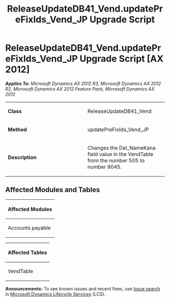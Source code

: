 ﻿---
title: ReleaseUpdateDB41_Vend.updatePreFixIds_Vend_JP Upgrade Script
TOCTitle: ReleaseUpdateDB41_Vend.updatePreFixIds_Vend_JP Upgrade Script
ms:assetid: c27cb15f-a4bd-4ef5-7935-0f1ab3f480b3
ms:mtpsurl: https://msdn.microsoft.com/en-us/library/JJ686829(v=AX.60)
ms:contentKeyID: 49711026
ms.date: 05/18/2015
mtps_version: v=AX.60
---

# ReleaseUpdateDB41\_Vend.updatePreFixIds\_Vend\_JP Upgrade Script [AX 2012]


_**Applies To:** Microsoft Dynamics AX 2012 R3, Microsoft Dynamics AX 2012 R2, Microsoft Dynamics AX 2012 Feature Pack, Microsoft Dynamics AX 2012_

<table>
<colgroup>
<col style="width: 50%" />
<col style="width: 50%" />
</colgroup>
<tbody>
<tr class="odd">
<td><p><strong>Class</strong></p></td>
<td><p>ReleaseUpdateDB41_Vend</p></td>
</tr>
<tr class="even">
<td><p><strong>Method</strong></p></td>
<td><p>updatePreFixIds_Vend_JP</p></td>
</tr>
<tr class="odd">
<td><p><strong>Description</strong></p></td>
<td><p>Changes the Del_NameKana field value in the VendTable from the number 505 to number 8045.</p></td>
</tr>
</tbody>
</table>


## Affected Modules and Tables

<table>
<colgroup>
<col style="width: 100%" />
</colgroup>
<thead>
<tr class="header">
<th><p>Affected Modules</p></th>
</tr>
</thead>
<tbody>
<tr class="odd">
<td><p>Accounts payable</p></td>
</tr>
</tbody>
</table>


<table>
<colgroup>
<col style="width: 100%" />
</colgroup>
<thead>
<tr class="header">
<th><p>Affected Tables</p></th>
</tr>
</thead>
<tbody>
<tr class="odd">
<td><p>VendTable</p></td>
</tr>
</tbody>
</table>

  
**Announcements:** To see known issues and recent fixes, use [Issue search](http://go.microsoft.com/fwlink/?linkid=389258) in [Microsoft Dynamics Lifecycle Services](http://go.microsoft.com/fwlink/?linkid=306505) (LCS).

